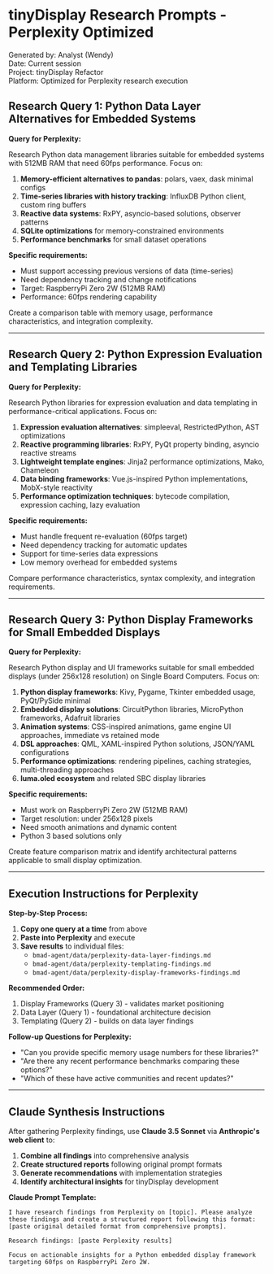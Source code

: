 # tinyDisplay Research Prompts - Perplexity Optimized

Generated by: Analyst (Wendy)  
Date: Current session  
Project: tinyDisplay Refactor  
Platform: Optimized for Perplexity research execution

## Research Query 1: Python Data Layer Alternatives for Embedded Systems

**Query for Perplexity:**

Research Python data management libraries suitable for embedded systems with 512MB RAM that need 60fps performance. Focus on:

1. **Memory-efficient alternatives to pandas**: polars, vaex, dask minimal configs
2. **Time-series libraries with history tracking**: InfluxDB Python client, custom ring buffers
3. **Reactive data systems**: RxPY, asyncio-based solutions, observer patterns
4. **SQLite optimizations** for memory-constrained environments
5. **Performance benchmarks** for small dataset operations

**Specific requirements:**
- Must support accessing previous versions of data (time-series)
- Need dependency tracking and change notifications
- Target: RaspberryPi Zero 2W (512MB RAM)
- Performance: 60fps rendering capability

Create a comparison table with memory usage, performance characteristics, and integration complexity.

---

## Research Query 2: Python Expression Evaluation and Templating Libraries

**Query for Perplexity:**

Research Python libraries for expression evaluation and data templating in performance-critical applications. Focus on:

1. **Expression evaluation alternatives**: simpleeval, RestrictedPython, AST optimizations
2. **Reactive programming libraries**: RxPY, PyQt property binding, asyncio reactive streams
3. **Lightweight template engines**: Jinja2 performance optimizations, Mako, Chameleon
4. **Data binding frameworks**: Vue.js-inspired Python implementations, MobX-style reactivity
5. **Performance optimization techniques**: bytecode compilation, expression caching, lazy evaluation

**Specific requirements:**
- Must handle frequent re-evaluation (60fps target)
- Need dependency tracking for automatic updates
- Support for time-series data expressions
- Low memory overhead for embedded systems

Compare performance characteristics, syntax complexity, and integration requirements.

---

## Research Query 3: Python Display Frameworks for Small Embedded Displays

**Query for Perplexity:**

Research Python display and UI frameworks suitable for small embedded displays (under 256x128 resolution) on Single Board Computers. Focus on:

1. **Python display frameworks**: Kivy, Pygame, Tkinter embedded usage, PyQt/PySide minimal
2. **Embedded display solutions**: CircuitPython libraries, MicroPython frameworks, Adafruit libraries
3. **Animation systems**: CSS-inspired animations, game engine UI approaches, immediate vs retained mode
4. **DSL approaches**: QML, XAML-inspired Python solutions, JSON/YAML configurations
5. **Performance optimizations**: rendering pipelines, caching strategies, multi-threading approaches
6. **luma.oled ecosystem** and related SBC display libraries

**Specific requirements:**
- Must work on RaspberryPi Zero 2W (512MB RAM)
- Target resolution: under 256x128 pixels
- Need smooth animations and dynamic content
- Python 3 based solutions only

Create feature comparison matrix and identify architectural patterns applicable to small display optimization.

---

## Execution Instructions for Perplexity

**Step-by-Step Process:**

1. **Copy one query at a time** from above
2. **Paste into Perplexity** and execute
3. **Save results** to individual files:
   - `bmad-agent/data/perplexity-data-layer-findings.md`
   - `bmad-agent/data/perplexity-templating-findings.md`
   - `bmad-agent/data/perplexity-display-frameworks-findings.md`

**Recommended Order:**
1. Display Frameworks (Query 3) - validates market positioning
2. Data Layer (Query 1) - foundational architecture decision  
3. Templating (Query 2) - builds on data layer findings

**Follow-up Questions for Perplexity:**
- "Can you provide specific memory usage numbers for these libraries?"
- "Are there any recent performance benchmarks comparing these options?"
- "Which of these have active communities and recent updates?"

---

## Claude Synthesis Instructions

After gathering Perplexity findings, use **Claude 3.5 Sonnet** via **Anthropic's web client** to:

1. **Combine all findings** into comprehensive analysis
2. **Create structured reports** following original prompt formats
3. **Generate recommendations** with implementation strategies
4. **Identify architectural insights** for tinyDisplay development

**Claude Prompt Template:**
```
I have research findings from Perplexity on [topic]. Please analyze these findings and create a structured report following this format: [paste original detailed format from comprehensive prompts].

Research findings: [paste Perplexity results]

Focus on actionable insights for a Python embedded display framework targeting 60fps on RaspberryPi Zero 2W.
``` 